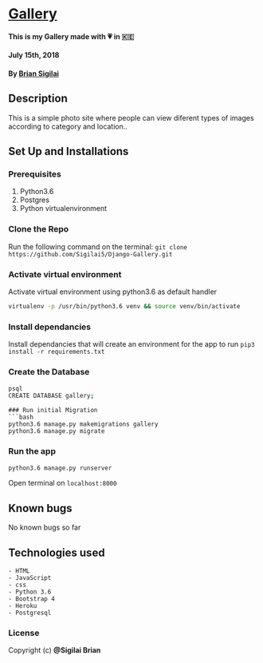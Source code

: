 # [Gallery]()
#### This is my Gallery made with :heartpulse: in :kenya:
#### July 15th, 2018
#### By **[Brian Sigilai](https://github.com/sigilai5)**

## Description
This is a simple photo site where people can view diferent types of images according to category and location..

## Set Up and Installations

### Prerequisites
1. Python3.6
2. Postgres
3. Python virtualenvironment
### Clone the Repo
Run the following command on the terminal:
`git clone https://github.com/Sigilai5/Django-Gallery.git`

### Activate virtual environment
Activate virtual environment using python3.6 as default handler
```bash
virtualenv -p /usr/bin/python3.6 venv && source venv/bin/activate
```

### Install dependancies
Install dependancies that will create an environment for the app to run
`pip3 install -r requirements.txt`

### Create the Database
```bash
psql
CREATE DATABASE gallery;
```

```
### Run initial Migration
```bash
python3.6 manage.py makemigrations gallery
python3.6 manage.py migrate
```

### Run the app
```bash
python3.6 manage.py runserver
```
Open terminal on `localhost:8000`

## Known bugs
No known bugs so far

## Technologies used
    - HTML
    - JavaScript
    - css
    - Python 3.6
    - Bootstrap 4
    - Heroku
    - Postgresql


### License
Copyright (c) **@Sigilai Brian**
